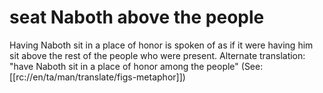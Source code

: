 # seat Naboth above the people

Having Naboth sit in a place of honor is spoken of as if it were having him sit above the rest of the people who were present. Alternate translation: "have Naboth sit in a place of honor among the people" (See: [[rc://en/ta/man/translate/figs-metaphor]])

